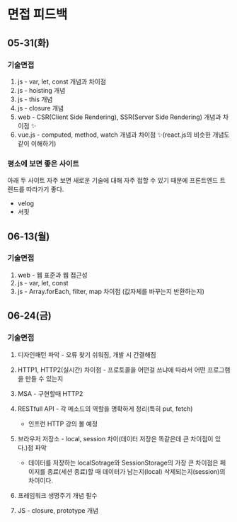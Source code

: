 # 면접 피드백

## 05-31(화)

### 기술면접

1. js - var, let, const 개념과 차이점
2. js - hoisting 개념
3. js - this 개념
4. js - closure 개념
5. web - CSR(Client Side Rendering), SSR(Server Side Rendering) 개념과 차이점 ✨
6. vue.js - computed, method, watch 개념과 차이점 ✨(react.js의 비슷한 개념도 같이 이해하기)

### 평소에 보면 좋은 사이트

아래 두 사이트 자주 보면 새로운 기술에 대해 자주 접할 수 있기 때문에 프론트엔드 트렌드를 따라가기 좋다.

- velog
- 서핏

## 06-13(월)

### 기술면접

1. web - 웹 표준과 웹 접근성
2. js - var, let, const
3. js - Array.forEach, filter, map 차이점 (값자체를 바꾸는지 반환하는지)

## 06-24(금)

### 기술면접

1. 디자인패턴 파악 - 오류 찾기 쉬워짐, 개발 시 간결해짐
2. HTTP1, HTTP2(실시간) 차이점 - 프로토콜을 어떤걸 쓰냐에 따라서 어떤 프로그램을 만들 수 있는지
3. MSA - 구현할때 HTTP2
4. RESTfull API - 각 메소드의 역할을 명확하게 정리(특히 put, fetch)

   - 인프런 HTTP 강의 볼 예정

5. 브라우저 저장소 - local, session 차이(데이터 저장은 똑같은데 큰 차이점이 있다.)점 파악

   - 데이터를 저장하는 localSotrage와 SessionStorage의 가장 큰 차이점은 페이지를 종료(세션 종료)할 때 데이터가 남는지(local) 삭제되는지(session)의 차이이다.

6. 프레임워크 생명주기 개념 필수
7. JS - closure, prototype 개념
